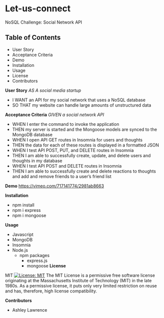 # Let-us-connect
NoSQL Challenge: Social Network API

## Table of Contents
 - User Story
 - Acceptance Criteria
 - Demo
 - Installation
 - Usage
 - License
 - Contributors

**User Story**
 *AS A social media startup*
- I WANT an API for my social network that uses a NoSQL database
- SO THAT my website can handle large amounts of unstructured data

**Acceptance Criteria**
*GIVEN a social network API*
- WHEN I enter the command to invoke the application
- THEN my server is started and the Mongoose models are synced to the MongoDB database
- WHEN I open API GET routes in Insomnia for users and thoughts
- THEN the data for each of these routes is displayed in a formatted JSON
- WHEN I test API POST, PUT, and DELETE routes in Insomnia
- THEN I am able to successfully create, update, and delete users and thoughts in my database
- WHEN I test API POST and DELETE routes in Insomnia
- THEN I am able to successfully create and delete reactions to thoughts and add and remove friends to a user’s friend list

**Demo**
https://vimeo.com/717141774/2981ab8663

**Installation**
- npm install
- npm i express
- npm i mongoose

**Usage**
- Javascript
- MongoDB
- Insomnia
- Node.js
    - npm packages
        - express.js
        - mongoose
**License**

MIT
[![License: MIT](https://img.shields.io/badge/License-MIT-yellow.svg)](https://opensource.org/licenses/MIT)
The MIT License is a permissive free software license originating at the Massachusetts Institute of Technology (MIT) in the late 1980s. As a permissive license, it puts only very limited restriction on reuse and has, therefore, high license 
compatibility.

**Contributors**
- Ashley Lawrence 

